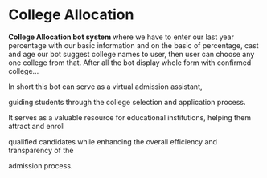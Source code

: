# College Allocation

<b> College Allocation bot system </b> where we have to enter our last year percentage with our basic information and on the basic of percentage, cast and age our bot suggest college names to user, then user can choose any one college from that. After all the bot display whole form with confirmed college...

In short this bot can serve as a virtual admission assistant, 

guiding students through the college selection and application process.




It serves as a valuable resource for educational institutions, helping them attract and enroll 

qualified candidates while enhancing the overall efficiency and transparency of the 

admission process.

#
